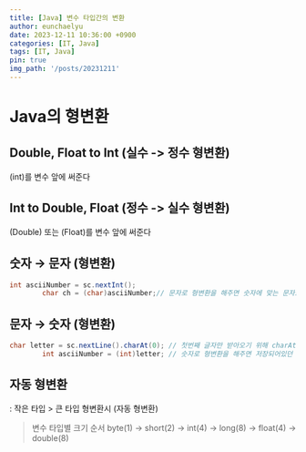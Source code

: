 ```yaml
---
title: [Java] 변수 타입간의 변환
author: eunchaelyu
date: 2023-12-11 10:36:00 +0900
categories: [IT, Java]
tags: [IT, Java]
pin: true
img_path: '/posts/20231211'
---
```


# Java의 형변환   

## Double, Float to Int (실수 -> 정수 형변환)        
(int)를 변수 앞에 써준다

## Int to Double, Float (정수 -> 실수 형변환)    
(Double) 또는 (Float)를 변수 앞에 써준다

## 숫자 → 문자 (형변환)        
```java    
int asciiNumber = sc.nextInt();
		char ch = (char)asciiNumber;// 문자로 형변환을 해주면 숫자에 맞는 문자로 표현
```    

##  문자 → 숫자 (형변환)       
```java    
char letter = sc.nextLine().charAt(0); // 첫번째 글자만 받아오기 위해 charAt(0) 메서드를 사용.
		int asciiNumber = (int)letter; // 숫자로 형변환을 해주면 저장되어있던 아스키 숫자값으로 표현
```

## 자동 형변환
: 작은 타입 > 큰 타입 형변환시 (자동 형변환)    
> 변수 타입별 크기 순서
> byte(1) → short(2) → int(4) → long(8) → float(4) → double(8)
